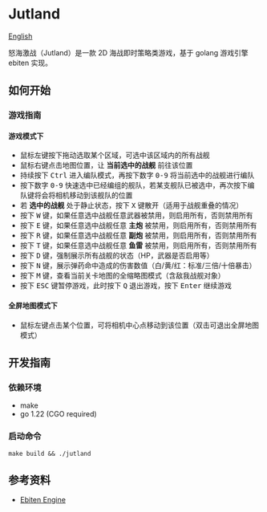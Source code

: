# Jutland

[English](./README_EN.md)

怒海激战（Jutland）是一款 2D 海战即时策略类游戏，基于 golang 游戏引擎 ebiten 实现。

## 如何开始

### 游戏指南

#### 游戏模式下

- 鼠标左键按下拖动选取某个区域，可选中该区域内的所有战舰
- 鼠标右键点击地图位置，让 **当前选中的战舰** 前往该位置
- 持续按下 <kbd>Ctrl</kbd> 进入编队模式，再按下数字 <kbd>0-9</kbd> 将当前选中的战舰进行编队
- 按下数字 <kbd>0-9</kbd> 快速选中已经编组的舰队，若某支舰队已被选中，再次按下编队键将会将相机移动到该舰队的位置
- 若 **选中的战舰** 处于静止状态，按下 <kbd>X</kbd> 键散开（适用于战舰重叠的情况）
- 按下 <kbd>W</kbd> 键，如果任意选中战舰任意武器被禁用，则启用所有，否则禁用所有
- 按下 <kbd>E</kbd> 键，如果任意选中战舰任意 **主炮** 被禁用，则启用所有，否则禁用所有
- 按下 <kbd>R</kbd> 键，如果任意选中战舰任意 **副炮** 被禁用，则启用所有，否则禁用所有
- 按下 <kbd>T</kbd> 键，如果任意选中战舰任意 **鱼雷** 被禁用，则启用所有，否则禁用所有
- 按下 <kbd>D</kbd> 键，强制展示所有战舰的状态（HP，武器是否启用等）
- 按下 <kbd>N</kbd> 键，展示弹药命中造成的伤害数值（白/黄/红：标准/三倍/十倍暴击）
- 按下 <kbd>M</kbd> 键，查看当前关卡地图的全缩略图模式（含敌我战舰对象）
- 按下 <kbd>ESC</kbd> 键暂停游戏，此时按下 <kbd>Q</kbd> 退出游戏，按下 <kbd>Enter</kbd> 继续游戏

#### 全屏地图模式下

- 鼠标左键点击某个位置，可将相机中心点移动到该位置（双击可退出全屏地图模式）

## 开发指南

### 依赖环境

- make
- go 1.22 (CGO required)

### 启动命令

```shell
make build && ./jutland
```

## 参考资料

- [Ebiten Engine](https://ebitengine.org/)
